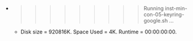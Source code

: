 * >>>>>>>>> Running inst-min-con-05-keyring-google.sh ...
  * Disk size = 920816K. Space Used = 4K. Runtime = 00:00:00:00.
